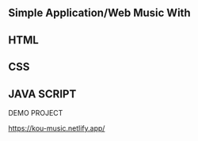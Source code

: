 ## Simple Application/Web Music With

## HTML
## CSS
## JAVA SCRIPT

DEMO PROJECT

https://kou-music.netlify.app/
